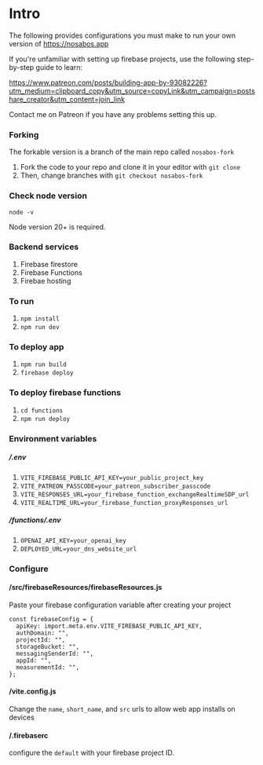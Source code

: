 # Intro

The following provides configurations you must make to run your own version of https://nosabos.app

If you're unfamiliar with setting up firebase projects, use the following step-by-step guide to learn:

https://www.patreon.com/posts/building-app-by-93082226?utm_medium=clipboard_copy&utm_source=copyLink&utm_campaign=postshare_creator&utm_content=join_link

Contact me on Patreon if you have any problems setting this up.

### Forking
The forkable version is a branch of the main repo called `nosabos-fork`
1. Fork the code to your repo and clone it in your editor with `git clone`
2. Then, change branches with `git checkout nosabos-fork`

### Check node version

`node -v`

Node version 20+ is required.

### Backend services

1. Firebase firestore
2. Firebase Functions
3. Firebae hosting

### To run

1. `npm install`
2. `npm run dev`

### To deploy app

1. `npm run build`
2. `firebase deploy`

### To deploy firebase functions

1. `cd functions`
2. `npm run deploy`

### Environment variables

##### /.env

1. `VITE_FIREBASE_PUBLIC_API_KEY=your_public_project_key`
2. `VITE_PATREON_PASSCODE=your_patreon_subscriber_passcode`
3. `VITE_RESPONSES_URL=your_firebase_function_exchangeRealtimeSDP_url`
4. `VITE_REALTIME_URL=your_firebase_function_proxyResponses_url`

##### /functions/.env

1. `OPENAI_API_KEY=your_openai_key`
2. `DEPLOYED_URL=your_dns_website_url`

### Configure

#### /src/firebaseResources/firebaseResources.js

Paste your firebase configuration variable after creating your project

```
const firebaseConfig = {
  apiKey: import.meta.env.VITE_FIREBASE_PUBLIC_API_KEY,
  authDomain: "",
  projectId: "",
  storageBucket: "",
  messagingSenderId: "",
  appId: "",
  measurementId: "",
};
```

#### /vite.config.js

Change the `name`, `short_name`, and `src` urls to allow web app installs on devices

#### /.firebaserc

configure the `default` with your firebase project ID.
